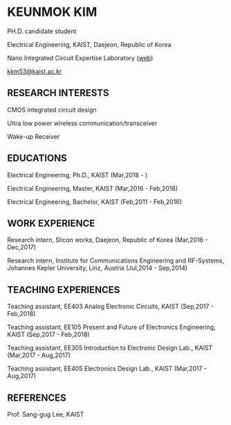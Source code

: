 # KEUNMOK KIM

PH.D. candidate student

Electrical Engineering, KAIST, Daejeon, Republic of Korea

Nano Integrated Circuit Expertise Laboratory ([web](http://nice.kaist.ac.kr))

kkm53@kaist.ac.kr

## RESEARCH INTERESTS
CMOS integrated circuit design

Ultra low power wireless communication/transceiver

Wake-up Receiver

## EDUCATIONS
Electrical Engineering, Ph.D., KAIST (Mar,2018 - )

Electrical Engineering, Master, KAIST (Mar,2016 - Feb,2018)

Electrical Engineering, Bachelor, KAIST (Feb,2011 - Feb,2016)

## WORK EXPERIENCE
Research intern, Slicon works, Daejeon, Republic of Korea (Mar,2016 - Dec,2017)

Research intern, Institute for Communications Engineering and RF-Systems, Johannes Kepler University, Linz, Austria (Jul,2014 - Sep,2014)

## TEACHING EXPERIENCES
Teaching assistant, EE403 Analog Electronic Circuits, KAIST (Sep,2017 - Feb,2018)

Teaching assistant, EE105 Present and Future of Electronics Engineering, KAIST (Sep,2017 - Feb,2018)

Teaching assistant, EE305 Introduction to Electronic Design Lab., KAIST (Mar,2017 - Aug,2017)

Teaching assistant, EE405 Electronics Design Lab., KAIST (Mar,2017 - Aug,2017)

## REFERENCES
Prof. Sang-gug Lee, KAIST
